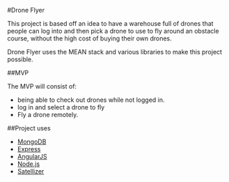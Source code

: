 #Drone Flyer

This project is based off an idea to have a warehouse full of drones that people can log into and then pick a drone to use to fly around an obstacle course, without the high cost of buying their own drones.

Drone Flyer uses the MEAN stack and various libraries to make this project possible.

##MVP

The MVP will consist of:
  * being able to check out drones while not logged in.
  * log in and select a drone to fly
  * Fly a drone remotely.


##Project uses
  - [MongoDB](http://www.mongodb.org/)
  - [Express](http://expressjs.com/)
  - [AngularJS](https://angularjs.org/)
  - [Node.js](http://nodejs.org)
  - [Satellizer](https://github.com/sahat/satellizer)
